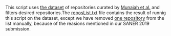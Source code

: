 This script uses [the dataset](https://reporeapers.github.io) of repositories curated by [Munaiah et al.](https://link.springer.com/article/10.1007/s10664-017-9512-6) and filters desired repositories.The [reposList.txt](../reposList.txt) file contains the result of runnig this script on the dataset, except we have removed [one repository](https://github.com/android/platform_frameworks_base) from the list manually, because of the reasions mentioned in our SANER 2019 submission.
